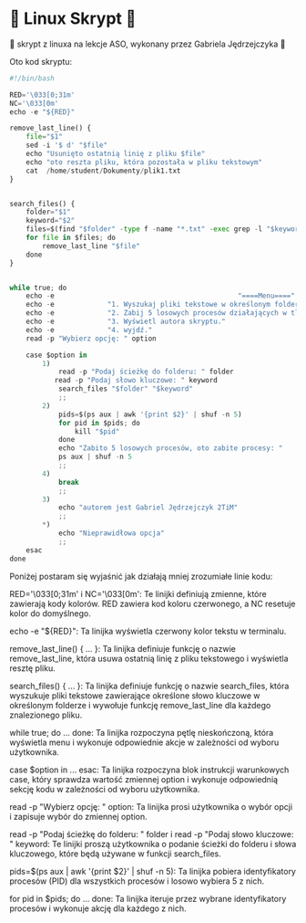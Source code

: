 # 🐧 Linux Skrypt 🐧
🐧 skrypt z linuxa na lekcje ASO, wykonany przez Gabriela Jędrzejczyka 🐧

Oto kod skryptu:

```python
#!/bin/bash

RED='\033[0;31m'
NC='\033[0m'
echo -e "${RED}"

remove_last_line() {
    file="$1"
    sed -i '$ d' "$file"
    echo "Usunięto ostatnią linię z pliku $file"
    echo "oto reszta pliku, która pozostała w pliku tekstowym"
    cat  /home/student/Dokumenty/plik1.txt
}


search_files() {
    folder="$1"
    keyword="$2"
    files=$(find "$folder" -type f -name "*.txt" -exec grep -l "$keyword" {} +)
    for file in $files; do
        remove_last_line "$file"
    done
}


while true; do
    echo -e                                             "====Menu===="
    echo -e             "1. Wyszukaj pliki tekstowe w określonym folderze i usuń ostatnią linię."
    echo -e             "2. Zabij 5 losowych procesów działających w tle, i je wyświetl."
    echo -e             "3. Wyświetl autora skryptu."
    echo -e             "4. wyjdź."
    read -p "Wybierz opcję: " option

    case $option in
        1)
            read -p "Podaj ścieżkę do folderu: " folder
           read -p "Podaj słowo kluczowe: " keyword
            search_files "$folder" "$keyword"
            ;;
        2)
            pids=$(ps aux | awk '{print $2}' | shuf -n 5)
            for pid in $pids; do
                kill "$pid"
            done
            echo "Zabito 5 losowych procesów, oto zabite procesy: "
            ps aux | shuf -n 5
            ;;
        4)
            break
            ;;
        3)
            echo "autorem jest Gabriel Jędrzejczyk 2TiM"
            ;;
        *)
            echo "Nieprawidłowa opcja"
            ;;
    esac
done
```

Poniżej postaram się wyjaśnić jak działają mniej zrozumiałe linie kodu:


RED='\033[0;31m' i NC='\033[0m': Te linijki definiują zmienne, które zawierają kody kolorów. RED zawiera kod koloru czerwonego, a NC resetuje kolor do domyślnego.

echo -e "${RED}": Ta linijka wyświetla czerwony kolor tekstu w terminalu.

remove_last_line() { ... }: Ta linijka definiuje funkcję o nazwie remove_last_line, która usuwa ostatnią linię z pliku tekstowego i wyświetla resztę pliku.

search_files() { ... }: Ta linijka definiuje funkcję o nazwie search_files, która wyszukuje pliki tekstowe zawierające określone słowo kluczowe w określonym folderze i wywołuje funkcję remove_last_line dla każdego znalezionego pliku.

while true; do ... done: Ta linijka rozpoczyna pętlę nieskończoną, która wyświetla menu i wykonuje odpowiednie akcje w zależności od wyboru użytkownika.

case $option in ... esac: Ta linijka rozpoczyna blok instrukcji warunkowych case, który sprawdza wartość zmiennej option i wykonuje odpowiednią sekcję kodu w zależności od wyboru użytkownika.

read -p "Wybierz opcję: " option: Ta linijka prosi użytkownika o wybór opcji i zapisuje wybór do zmiennej option.

read -p "Podaj ścieżkę do folderu: " folder i read -p "Podaj słowo kluczowe: " keyword: Te linijki proszą użytkownika o podanie ścieżki do folderu i słowa kluczowego, które będą używane w funkcji search_files.

pids=$(ps aux | awk '{print $2}' | shuf -n 5): Ta linijka pobiera identyfikatory procesów (PID) dla wszystkich procesów i losowo wybiera 5 z nich.

for pid in $pids; do ... done: Ta linijka iteruje przez wybrane identyfikatory procesów i wykonuje akcję dla każdego z nich.
